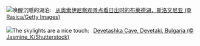 ![](https://www.bing.com/th?id=OHR.LakeBledSunrise_ZH-CN5580697031_UHD.jpg&w=1000)唤醒沉睡的湖泊:&nbsp;&ensp;[从奥索伊尼察观景点看日出时的布莱德湖，斯洛文尼亚 (© Rasica/Getty Images)](https://www.bing.com/th?id=OHR.LakeBledSunrise_ZH-CN5580697031_UHD.jpg)
<br><br/>
![](https://www.bing.com/th?id=OHR.DevetashkaCave_EN-US7989247628_UHD.jpg&w=1000)The skylights are a nice touch:&nbsp;&ensp;[Devetashka Cave, Devetaki, Bulgaria (© Jasmine_K/Shutterstock)](https://www.bing.com/th?id=OHR.DevetashkaCave_EN-US7989247628_UHD.jpg)
<br><br/>
